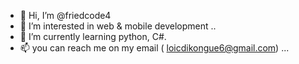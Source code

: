 - 👋 Hi, I’m @friedcode4
- 👀 I’m interested in web & mobile development ..
- 🌱 I’m currently learning python, C#.
- 📫 you can reach me on my email ( loicdikongue6@gmail.com) ...

<!---
friedcode4/friedcode4 is a ✨ special ✨ repository because its `README.md` (this file) appears on your GitHub profile.
You can click the Preview link to take a look at your changes.
--->
